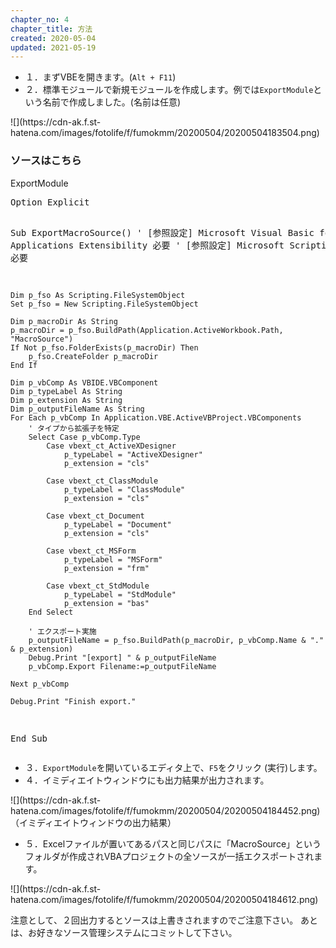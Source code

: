 ```yaml
---
chapter_no: 4
chapter_title: 方法
created: 2020-05-04
updated: 2021-05-19
---
```

- １．まずVBEを開きます。(`Alt + F11`)
- ２．標準モジュールで新規モジュールを作成します。例では`ExportModule`という名前で作成しました。(名前は任意)

<p class="center" markdown="span">
![](https://cdn-ak.f.st-hatena.com/images/fotolife/f/fumokmm/20200504/20200504183504.png)
</p>

### ソースはこちら
<div class="code-box">
<div class="title">ExportModule</div>
<pre>
Option Explicit

Sub ExportMacroSource()
    ' [参照設定] Microsoft Visual Basic for Applications Extensibility 必要
    ' [参照設定] Microsoft Scripting Rungime 必要

    Dim p_fso As Scripting.FileSystemObject
    Set p_fso = New Scripting.FileSystemObject
    
    Dim p_macroDir As String
    p_macroDir = p_fso.BuildPath(Application.ActiveWorkbook.Path, "MacroSource")
    If Not p_fso.FolderExists(p_macroDir) Then
        p_fso.CreateFolder p_macroDir
    End If

    Dim p_vbComp As VBIDE.VBComponent
    Dim p_typeLabel As String
    Dim p_extension As String
    Dim p_outputFileName As String
    For Each p_vbComp In Application.VBE.ActiveVBProject.VBComponents
        ' タイプから拡張子を特定
        Select Case p_vbComp.Type
            Case vbext_ct_ActiveXDesigner
                p_typeLabel = "ActiveXDesigner"
                p_extension = "cls"
            
            Case vbext_ct_ClassModule
                p_typeLabel = "ClassModule"
                p_extension = "cls"
            
            Case vbext_ct_Document
                p_typeLabel = "Document"
                p_extension = "cls"
            
            Case vbext_ct_MSForm
                p_typeLabel = "MSForm"
                p_extension = "frm"
            
            Case vbext_ct_StdModule
                p_typeLabel = "StdModule"
                p_extension = "bas"
        End Select
    
        ' エクスポート実施
        p_outputFileName = p_fso.BuildPath(p_macroDir, p_vbComp.Name & "." & p_extension)
        Debug.Print "[export] " & p_outputFileName
        p_vbComp.Export Filename:=p_outputFileName
     
    Next p_vbComp
    
    Debug.Print "Finish export."

End Sub
</pre>
</div>

- ３．`ExportModule`を開いているエディタ上で、`F5`をクリック (実行)します。
- ４．イミディエイトウィンドウにも出力結果が出力されます。

<p class="center" markdown="span">
![](https://cdn-ak.f.st-hatena.com/images/fotolife/f/fumokmm/20200504/20200504184452.png)  
（イミディエイトウィンドウの出力結果）
</p>

- ５．Excelファイルが置いてあるパスと同じパスに「MacroSource」というフォルダが作成されVBAプロジェクトの全ソースが一括エクスポートされます。

<p class="center" markdown="span">
![](https://cdn-ak.f.st-hatena.com/images/fotolife/f/fumokmm/20200504/20200504184612.png)
</p>

注意として、２回出力するとソースは上書きされますのでご注意下さい。 あとは、お好きなソース管理システムにコミットして下さい。

